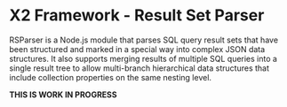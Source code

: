 # X2 Framework - Result Set Parser

RSParser is a Node.js module that parses SQL query result sets that have been structured and marked in a special way into complex JSON data structures. It also supports merging results of multiple SQL queries into a single result tree to allow multi-branch hierarchical data structures that include collection properties on the same nesting level.

**THIS IS WORK IN PROGRESS**
